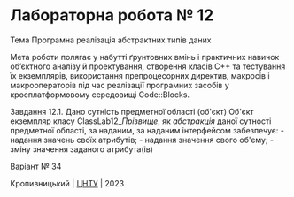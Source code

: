 ﻿# Лабораторна робота № 12

Тема Програмна реалізація абстрактних типів даних

Мета роботи полягає у набутті ґрунтовних вмінь і практичних
навичок об’єктного аналізу й проектування, створення класів С++
та тестування їх екземплярів, використання препроцесорних
директив, макросів і макрооператорів під час реалізації програмних
засобів у кросплатформовому середовищі Code::Blocks. 

Завдання 
12.1. 	Дано сутність предметної області (об'єкт)
	Об'єкт екземпляр класу ClassLab12_<i>Прізвище</i>, 
	як <i>абстракція</i> даної сутності предметної області, 
	за наданим, за наданим інтерфейсом забезпечує:
	- надання значень своїх атрибутів;
	- надання значення свого об'єму;
	- зміну значення заданого атрибута(ів)
	

Варіант № 34


Кропивницький | <a href="http://www.kntu.kr.ua/">ЦНТУ</a> | 2023